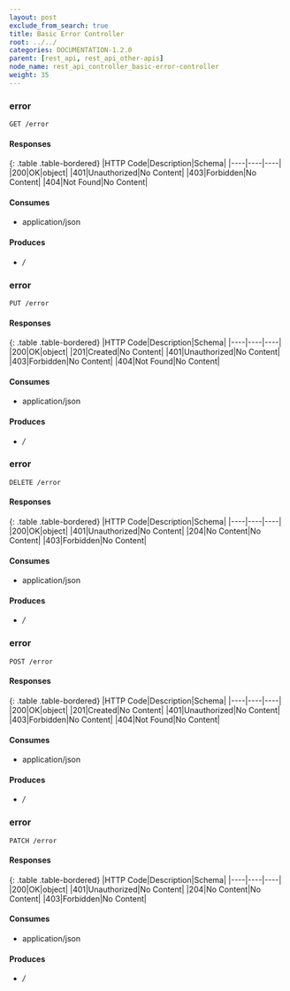 ```yaml
---
layout: post
exclude_from_search: true
title: Basic Error Controller
root: ../../
categories: DOCUMENTATION-1.2.0
parent: [rest_api, rest_api_other-apis]
node_name: rest_api_controller_basic-error-controller
weight: 35
---
```


### error
```
GET /error
```

#### Responses

{: .table .table-bordered}
|HTTP Code|Description|Schema|
|----|----|----|
|200|OK|object|
|401|Unauthorized|No Content|
|403|Forbidden|No Content|
|404|Not Found|No Content|


#### Consumes

* application/json

#### Produces

* */*

### error
```
PUT /error
```

#### Responses

{: .table .table-bordered}
|HTTP Code|Description|Schema|
|----|----|----|
|200|OK|object|
|201|Created|No Content|
|401|Unauthorized|No Content|
|403|Forbidden|No Content|
|404|Not Found|No Content|


#### Consumes

* application/json

#### Produces

* */*

### error
```
DELETE /error
```

#### Responses

{: .table .table-bordered}
|HTTP Code|Description|Schema|
|----|----|----|
|200|OK|object|
|401|Unauthorized|No Content|
|204|No Content|No Content|
|403|Forbidden|No Content|


#### Consumes

* application/json

#### Produces

* */*

### error
```
POST /error
```

#### Responses

{: .table .table-bordered}
|HTTP Code|Description|Schema|
|----|----|----|
|200|OK|object|
|201|Created|No Content|
|401|Unauthorized|No Content|
|403|Forbidden|No Content|
|404|Not Found|No Content|


#### Consumes

* application/json

#### Produces

* */*

### error
```
PATCH /error
```

#### Responses

{: .table .table-bordered}
|HTTP Code|Description|Schema|
|----|----|----|
|200|OK|object|
|401|Unauthorized|No Content|
|204|No Content|No Content|
|403|Forbidden|No Content|


#### Consumes

* application/json

#### Produces

* */*

